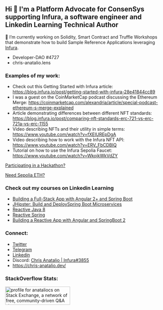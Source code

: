 ## Hi 👋 I'm a Platform Advocate for ConsenSys supporting Infura, a software engineer and Linkedin Learning Technical Author
🔭 I’m currently working on Solidity, Smart Contract and Truffle Workshops that demonstrate how to build Sample Reference Applications leveraging [Infura](https://infura.io/register).

- Developer-DAO #4727
- chris-anatalio.lens

### Examples of my work:
- Check out this Getting Started with Infura article:  https://blog.infura.io/post/getting-started-with-infura-28e41844cc89
- I was a guest on the CoinMarketCap podcast discussing the Ethereum Merge: https://coinmarketcap.com/alexandria/article/special-podcast-ethereum-s-merge-explained
- Article demonstrating differences between different NFT standards: https://blog.infura.io/post/comparing-nft-standards-erc-721-vs-erc-721a-vs-erc-1155
- Video describing NFTs and their utility in simple terms: https://www.youtube.com/watch?v=fXEIUREpDgA
- Video describing how to work with the Infura NFT API: https://www.youtube.com/watch?v=ERV_FbCDBIQ
- Tutorial on how to use the Infura Sepolia Faucet:  https://www.youtube.com/watch?v=WkojkWkVdZY

[Participating in a Hackathon?](https://consensys.net/developers/ultimate-hackathon-survival-guide/)

[Need Sepolia ETH?](https://www.infura.io/faucet)

### Check out my courses on Linkedin Learning
 - [Building a Full-Stack App with Angular 2+ and
   Spring Boot](https://linkedin-learning.pxf.io/building-a-full-stack-app-with-angular-2-plus-and-spring-boot)
 - [JHipster: Build and DeploySpring Boot
   Microservices](https://linkedin-learning.pxf.io/jhipster-build-and-deploy-spring-boot-microservices)
 - [Reactive Java 8](https://linkedin-learning.pxf.io/reactive-java-8)
 - [Reactive Spring](https://linkedin-learning.pxf.io/19QKz)
 - [Building a Reactive App with Angular and SpringBoot 2](https://linkedin-learning.pxf.io/full-stack-reactive-app-java-spring-angular)

### Connect:
- [Twitter](https://twitter.com/CAnatalio)
- [Telegram](https://t.me/anataliocs)
- [Linkedin](https://www.linkedin.com/in/anataliocs/)
- Discord:  [Chris Anatalio | Infura#3855](https://discord.gg/consensys)
- https://chris-anatalio.dev/

### StackOverflow Stats:

<a href="https://stackexchange.com/users/267167"><img src="https://stackexchange.com/users/flair/267167.png" width="208" height="58" alt="profile for anataliocs on Stack Exchange, a network of free, community-driven Q&amp;A sites" title="profile for anataliocs on Stack Exchange, a network of free, community-driven Q&amp;A sites"></a>
